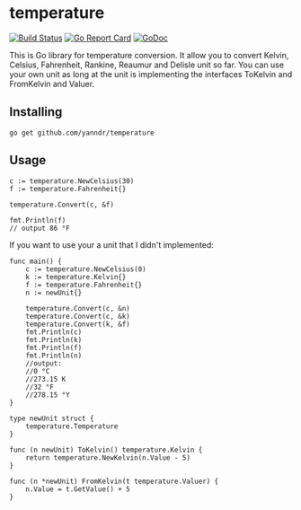 # temperature
[![Build Status](https://travis-ci.org/yanndr/temperature.svg?branch=master)](https://travis-ci.org/yanndr/temperature) [![Go Report Card](https://goreportcard.com/badge/github.com/yanndr/temperature)](https://goreportcard.com/report/github.com/yanndr/temperature)
[![GoDoc](https://godoc.org/github.com/yanndr/temperature?status.svg)](https://godoc.org/github.com/yanndr/temperature)

This is Go library for temperature conversion.
It allow you to convert Kelvin, Celsius, Fahrenheit, Rankine, Reaumur and Delisle unit so far.
You can use your own unit as long at the unit is implementing the interfaces ToKelvin and FromKelvin and Valuer.

## Installing

```
go get github.com/yanndr/temperature
```

## Usage
 
```
c := temperature.NewCelsius(30)
f := temperature.Fahrenheit{}

temperature.Convert(c, &f)

fmt.Println(f)
// output 86 °F
```

If you want to use your a unit that I didn't implemented:

```
func main() {
	c := temperature.NewCelsius(0)
	k := temperature.Kelvin{}
	f := temperature.Fahrenheit{}
	n := newUnit{}

	temperature.Convert(c, &n)
	temperature.Convert(c, &k)
	temperature.Convert(k, &f)
	fmt.Println(c)
	fmt.Println(k)
	fmt.Println(f)
	fmt.Println(n)
	//output:
	//0 °C
	//273.15 K
	//32 °F
	//278.15 °Y
}

type newUnit struct {
	temperature.Temperature
}

func (n newUnit) ToKelvin() temperature.Kelvin {
	return temperature.NewKelvin(n.Value - 5)
}

func (n *newUnit) FromKelvin(t temperature.Valuer) {
	n.Value = t.GetValue() + 5
}
```
